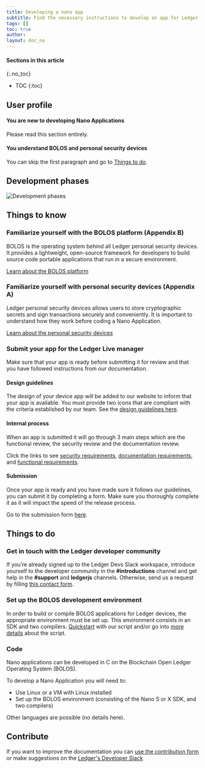 ```yaml
---
title: Developing a nano app
subtitle: Find the necessary instructions to develop an app for Ledger devices
tags: []
toc: true
author:
layout: doc_na
---
```


#### Sections in this article
{:.no_toc}
* TOC
{:toc}


## User profile

#### You are new to developing Nano Applications

Please read this section entirely.

#### You understand BOLOS and personal security devices

You can skip the first paragraph and go to [Things to do](#things-to-do).

## Development phases

![Development phases](../images/nanoappdevphases.png)


## Things to know

### Familiarize yourself with the BOLOS platform (Appendix B)

BOLOS is the operating system behind all Ledger personal security devices. It provides a lightweight, open-source framework for developers to build source code portable applications that run in a secure environment.

[Learn about the BOLOS platform](../bolos-introduction)

### Familiarize yourself with personal security devices (Appendix A)

Ledger personal security devices allows users to store cryptographic secrets and sign transactions securely and conveniently. It is important to understand how they work before coding a Nano Application.

[Learn about the personal security devices](../psd-introduction)

### Submit your app for the Ledger Live manager
Make sure that your app is ready before submitting it for review and that you have followed instructions from our documentation.

#### Design guidelines
The design of your device app will be added to our website to inform that your app is available. You must provide two icons that are compliant with the criteria established by our team.
See the [design guidelines here](../publish-app/#design-guidelines).

#### Internal process
When an app is submitted it will go through 3 main steps which are the functional review, the security review and the documentation review.

Click the links to see [security requirements](../security-requirements), [documentation requirements](../documentation-requirements), and [functional requirements](../display-management).

#### Submission
Once your app is ready and you have made sure it follows our guidelines, you can submit it by completing a form. Make sure you thoroughly complete it as it will impact the speed of the release process.

Go to the submission form [here](https://ledger.typeform.com/to/qQSf7CVh).


## Things to do

### Get in touch with the Ledger developer community
If you’re already signed up to the Ledger Devs Slack workspace, introduce yourself to the developer community in the **#introductions** channel and get help in the **#support** and **ledgerjs** channels. Otherwise, send us a request by filling [this contact form](../../../contact).

### Set up the BOLOS development environment
In order to build or compile BOLOS applications for Ledger devices, the appropriate environment must be set up. This environment consists in an SDK and two compilers. [Quickstart](../quickstart) with our script and/or go into [more details](../deepdive) about the script.


### Code

Nano applications can be developed in C on the Blockchain Open Ledger Operating System (BOLOS).

To develop a Nano Application you will need to:
- Use Linux or a VM with Linux installed
- Set up the BOLOS environment (consisting of the Nano S or X SDK, and two compilers)

Other languages are possible (no details here).


## Contribute
If you want to improve the documentation you can [use the contribution form](https://developers.ledger.com/contribution/) or make suggestions on the [Ledger's Developer Slack](https://ledger-dev.slack.com)

